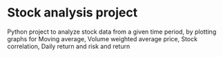 # Stock analysis project
 Python project to analyze stock data from a given time period, by plotting graphs for Moving average, Volume weighted average price, Stock correlation, Daily return and risk and return
